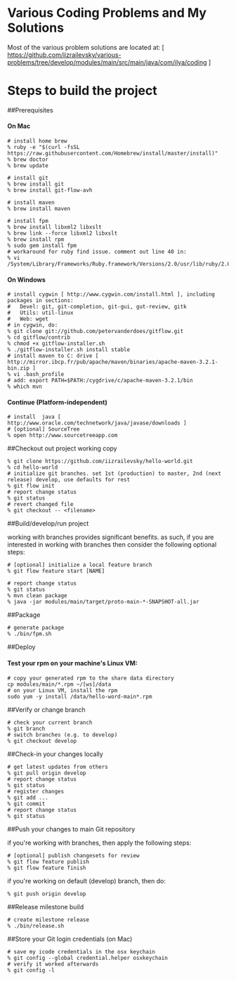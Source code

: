 # Various Coding Problems and My Solutions

Most of the various problem solutions are located at: [ https://github.com/iizrailevsky/various-problems/tree/develop/modules/main/src/main/java/com/ilya/coding ]


# Steps to build the project

##Prerequisites

#### On Mac
```shell
# install home brew
% ruby -e "$(curl -fsSL https://raw.githubusercontent.com/Homebrew/install/master/install)"
% brew doctor
% brew update

# install git
% brew install git
% brew install git-flow-avh

# install maven
% brew install maven

# install fpm
% brew install libxml2 libxslt
% brew link --force libxml2 libxslt
% brew install rpm
% sudo gem install fpm
# workaround for ruby find issue. comment out line 40 in:
% vi /System/Library/Frameworks/Ruby.framework/Versions/2.0/usr/lib/ruby/2.0.0/find.rb
```

#### On Windows
```shell
# install cygwin [ http://www.cygwin.com/install.html ], including packages in sections:
# 	Devel: git, git-completion, git-gui, gut-review, gitk
#	Utils: util-linux
#	Web: wget
# in cygwin, do:
% git clone git://github.com/petervanderdoes/gitflow.git
% cd gitflow/contrib
% chmod +x gitflow-installer.sh
% ./gitflow-installer.sh install stable
# install maven to C: drive [ http://mirror.ibcp.fr/pub/apache/maven/binaries/apache-maven-3.2.1-bin.zip ]
% vi .bash_profile
# add: export PATH=$PATH:/cygdrive/c/apache-maven-3.2.1/bin
% which mvn
```

#### Continue (Platform-independent)
```shell
# install  java [ http://www.oracle.com/technetwork/java/javase/downloads ]
# [optional] SourceTree
% open http://www.sourcetreeapp.com
```

##Checkout out project working copy

```shell
% git clone https://github.com/iizrailevsky/hello-world.git
% cd hello-world
# initialize git branches. set 1st (production) to master, 2nd (next release) develop, use defaults for rest
% git flow init
# report change status
% git status
# revert changed file
% git checkout -- <filename>
```

##Build/develop/run project

working with branches provides significant benefits. as such, if you are interested in working with branches then consider the following optional steps:

```shell
# [optional] initialize a local feature branch
% git flow feature start [NAME]
```

```shell
# report change status
% git status
% mvn clean package
% java -jar modules/main/target/proto-main-*-SNAPSHOT-all.jar
```

##Package

```shell
# generate package
% ./bin/fpm.sh
```

##Deploy

#### Test your rpm on your machine's Linux VM:
```shell
# copy your generated rpm to the share data directory
cp modules/main/*.rpm ~/[ws]/data
# on your Linux VM, install the rpm
sudo yum -y install /data/hello-word-main*.rpm
```

##Verify or change branch

```shell
# check your current branch
% git branch
# switch branches (e.g. to develop)
% git checkout develop
```

##Check-in your changes locally

```shell
# get latest updates from others
% git pull origin develop
# report change status
% git status
# register changes
% git add ...
% git commit
# report change status
% git status
```

##Push your changes to main Git repository

if you're working with branches, then apply the following steps:

```shell
# [optional] publish changesets for review
% git flow feature publish
% git flow feature finish
```

if you're working on default (develop) branch, then do:

```shell
% git push origin develop
```

##Release milestone build
```shell
# create milestone release
% ./bin/release.sh
```

##Store your Git login credentials (on Mac)
```shell
# save my icode credentials in the osx keychain
% git config --global credential.helper osxkeychain
# verify it worked afterwards
% git config -l
```
